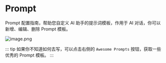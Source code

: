 # Prompt

Prompt 配置指南，帮助您自定义 AI 助手的提示词模板，作用于 AI 对话，你可以新增、编辑、删除 Prompt 模板。

![image.png](https://s2.loli.net/2025/06/06/3HDVAYK8Iapd6iU.png)

::: tip
如果你不知道如何去写，可以点击右侧的 `Awesome Prompts` 按钮，获取一些优秀的 Prompt 模板。
:::
